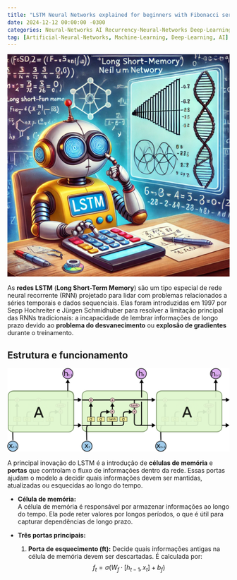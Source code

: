 ```yaml
--- 
title: "LSTM Neural Networks explained for beginners with Fibonacci serie and Tensorflow"
date: 2024-12-12 00:00:00 -0300
categories: Neural-Networks AI Recurrency-Neural-Networks Deep-Learning LSTM
tag: [Artificial-Neural-Networks, Machine-Learning, Deep-Learning, AI]
---
```




![Imagem de capa](../assets/Imagem_capa.png)


As **redes LSTM** (__Long Short-Term Memory__) são um tipo especial de rede neural recorrente (RNN) projetado para lidar com problemas relacionados a séries temporais e dados sequenciais. Elas foram introduzidas em 1997 por Sepp Hochreiter e Jürgen Schmidhuber para resolver a limitação principal das RNNs tradicionais: a incapacidade de lembrar informações de longo prazo devido ao **problema do desvanecimento** ou **explosão de gradientes** durante o treinamento.

## Estrutura e funcionamento

![Imagem de capa](../assets/LSTM3-chain.png)

A principal inovação do LSTM é a introdução de **células de memória** e **portas** que controlam o fluxo de informações dentro da rede. Essas portas ajudam o modelo a decidir quais informações devem ser mantidas, atualizadas ou esquecidas ao longo do tempo.

- **Célula de memória:**   
    A célula de memória é responsável por armazenar informações ao longo do tempo. Ela pode reter valores por longos períodos, o que é útil para capturar dependências de longo prazo.

- **Três portas principais:**  
  1. **Porta de esquecimento (ft):** Decide quais informações antigas na célula de memória devem ser descartadas. É calculada por:
$$
f_t = \sigma(W_f \cdot [h_{t-1}, x_t] + b_f)
$$